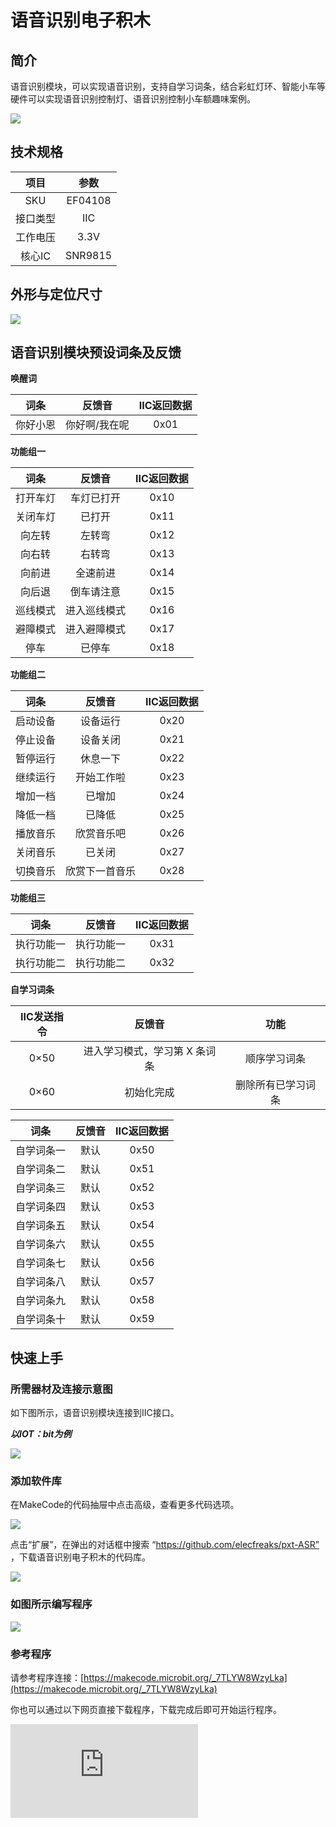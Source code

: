 ﻿# 语音识别电子积木

## 简介
语音识别模块，可以实现语音识别，支持自学习词条，结合彩虹灯环、智能小车等硬件可以实现语音识别控制灯、语音识别控制小车额趣味案例。

 ![](https://wiki-media-ef.oss-cn-hongkong.aliyuncs.com/docs/microbit/sensor/octopus-sensors/sensor/images/EF04108-01.png)

## 技术规格
项目 | 参数
| :-: | :-: |
SKU|EF04108
接口类型|IIC
工作电压|3.3V
核心IC|SNR9815

## 外形与定位尺寸

![](https://wiki-media-ef.oss-cn-hongkong.aliyuncs.com/docs/microbit/sensor/octopus-sensors/sensor/images/EF04108-02.png)

## 语音识别模块预设词条及反馈

**唤醒词**

| 词条 | 反馈音 | IIC返回数据 |
| :-: | :-: | :-: |
| 你好小恩 | 你好啊/我在呢 | 0x01 |

**功能组一**

| 词条 | 反馈音 | IIC返回数据 |
| :-: | :-: | :-: |
| 打开车灯 | 车灯已打开 | 0x10 |
| 关闭车灯 | 已打开 | 0x11 |
| 向左转 | 左转弯 | 0x12 |
| 向右转 | 右转弯 | 0x13 |
| 向前进 | 全速前进 | 0x14 |
| 向后退 | 倒车请注意 | 0x15 |
| 巡线模式 | 进入巡线模式 | 0x16 |
| 避障模式 | 进入避障模式 | 0x17 |
| 停车 | 已停车 | 0x18 |

**功能组二**

| 词条 | 反馈音 | IIC返回数据 |
| :-: | :-: | :-: |
| 启动设备 | 设备运行 | 0x20 |
| 停止设备 | 设备关闭 | 0x21 |
| 暂停运行 | 休息一下 | 0x22 |
| 继续运行 | 开始工作啦 | 0x23 |
| 增加一档 | 已增加 | 0x24 |
| 降低一档 | 已降低 | 0x25 |
| 播放音乐 | 欣赏音乐吧 | 0x26 |
| 关闭音乐 | 已关闭 | 0x27 |
| 切换音乐 | 欣赏下一首音乐 | 0x28 |

**功能组三**

| 词条 | 反馈音 | IIC返回数据 |
| :-: | :-: | :-: |
| 执行功能一 | 执行功能一 | 0x31 |
| 执行功能二 | 执行功能二 | 0x32 |

**自学习词条**

| IIC发送指令 | 反馈音 | 功能 |
| :-: | :-: | :-: |
| 0×50 | 进入学习模式，学习第 X 条词条 | 顺序学习词条 |
| 0×60 | 初始化完成 | 删除所有已学习词条 |

| 词条 | 反馈音 | IIC返回数据 |
| :-: | :-: | :-: |
| 自学词条一 | 默认 | 0x50 |
| 自学词条二 | 默认 | 0x51 |
| 自学词条三 | 默认 | 0x52 |
| 自学词条四 | 默认 | 0x53 |
| 自学词条五 | 默认 | 0x54 |
| 自学词条六 | 默认 | 0x55 |
| 自学词条七 | 默认 | 0x56 |
| 自学词条八 | 默认 | 0x57 |
| 自学词条九 | 默认 | 0x58 |
| 自学词条十 | 默认 | 0x59 |

## 快速上手

### 所需器材及连接示意图

如下图所示，语音识别模块连接到IIC接口。

***以IOT：bit为例***

![](https://wiki-media-ef.oss-cn-hongkong.aliyuncs.com/docs/microbit/sensor/octopus-sensors/sensor/images/EF04108-03.png)

### 添加软件库
在MakeCode的代码抽屉中点击高级，查看更多代码选项。

![](https://wiki-media-ef.oss-cn-hongkong.aliyuncs.com/docs/microbit/sensor/octopus-sensors/sensor/images/EF04108-04.png)

点击“扩展”，在弹出的对话框中搜索 “https://github.com/elecfreaks/pxt-ASR” ，下载语音识别电子积木的代码库。

![](https://wiki-media-ef.oss-cn-hongkong.aliyuncs.com/docs/microbit/sensor/octopus-sensors/sensor/images/EF04108-05.png)


### 如图所示编写程序



![](https://wiki-media-ef.oss-cn-hongkong.aliyuncs.com/docs/microbit/sensor/octopus-sensors/sensor/images/EF04108-06.png)




### 参考程序
请参考程序连接：[https://makecode.microbit.org/_7TLYW8WzyLka](https://makecode.microbit.org/_7TLYW8WzyLka)

你也可以通过以下网页直接下载程序，下载完成后即可开始运行程序。

<div
    style={{
        position: 'relative',
        paddingBottom: '60%',
        overflow: 'hidden',
    }}
>
    <iframe
        src="https://makecode.microbit.org/_7TLYW8WzyLka"
        frameborder="0"
        sandbox="allow-popups allow-forms allow-scripts allow-same-origin"
        style={{
            position: 'absolute',
            width: '100%',
            height: '100%',
        }}
    />
</div>

### 结果
通过语音识别模块控制LED矩阵显示的内容。

## 相关案例


## 技术文档

